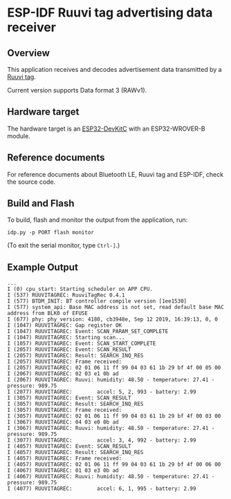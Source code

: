 # ESP-IDF Ruuvi tag advertising  data receiver

## Overview

This application receives and decodes advertisement data transmitted by a [Ruuvi tag](https://ruuvi.com/).

Current version supports Data format 3 (RAWv1).

## Hardware target

The hardware target is an [ESP32-DevKitC](https://www.espressif.com/en/products/devkits/esp32-devkitc/overview) with an ESP32-WROVER-B module.

## Reference documents

For reference documents about Bluetooth LE, Ruuvi tag and ESP-IDF, check the source code.

## Build and Flash

To build, flash and monitor the output from the application, run:

```
idp.py -p PORT flash monitor
```

(To exit the serial monitor, type ``Ctrl-]``.)

## Example Output

```
...
I (0) cpu_start: Starting scheduler on APP CPU.
I (537) RUUVITAGREC: RuuviTagRec 0.4.1
I (577) BTDM_INIT: BT controller compile version [1ee1530]
I (577) system_api: Base MAC address is not set, read default base MAC address from BLK0 of EFUSE
I (677) phy: phy_version: 4180, cb3948e, Sep 12 2019, 16:39:13, 0, 0
I (1047) RUUVITAGREC: Gap register OK
I (1047) RUUVITAGREC: Event: SCAN_PARAM_SET_COMPLETE
I (1047) RUUVITAGREC: Starting scan...
I (1057) RUUVITAGREC: Event: SCAN_START_COMPLETE
I (2057) RUUVITAGREC: Event: SCAN_RESULT
I (2057) RUUVITAGREC: Result: SEARCH_INQ_RES
I (2057) RUUVITAGREC: Frame received:
I (2057) RUUVITAGREC: 02 01 06 11 ff 99 04 03 61 1b 29 bf 4f 00 05 00 
I (2067) RUUVITAGREC: 02 03 e1 0b ad 
I (2067) RUUVITAGREC: Ruuvi: humidity: 48.50 - temperature: 27.41 - pressure: 989.75
I (2077) RUUVITAGREC:        accel: 5, 2, 993 - battery: 2.99
I (3057) RUUVITAGREC: Event: SCAN_RESULT
I (3057) RUUVITAGREC: Result: SEARCH_INQ_RES
I (3057) RUUVITAGREC: Frame received:
I (3057) RUUVITAGREC: 02 01 06 11 ff 99 04 03 61 1b 29 bf 4f 00 03 00 
I (3067) RUUVITAGREC: 04 03 e0 0b ad 
I (3067) RUUVITAGREC: Ruuvi: humidity: 48.50 - temperature: 27.41 - pressure: 989.75
I (3077) RUUVITAGREC:        accel: 3, 4, 992 - battery: 2.99
I (4057) RUUVITAGREC: Event: SCAN_RESULT
I (4057) RUUVITAGREC: Result: SEARCH_INQ_RES
I (4057) RUUVITAGREC: Frame received:
I (4057) RUUVITAGREC: 02 01 06 11 ff 99 04 03 61 1b 29 bf 4f 00 06 00 
I (4067) RUUVITAGREC: 01 03 e3 0b ad 
I (4067) RUUVITAGREC: Ruuvi: humidity: 48.50 - temperature: 27.41 - pressure: 989.75
I (4077) RUUVITAGREC:        accel: 6, 1, 995 - battery: 2.99
```
 

